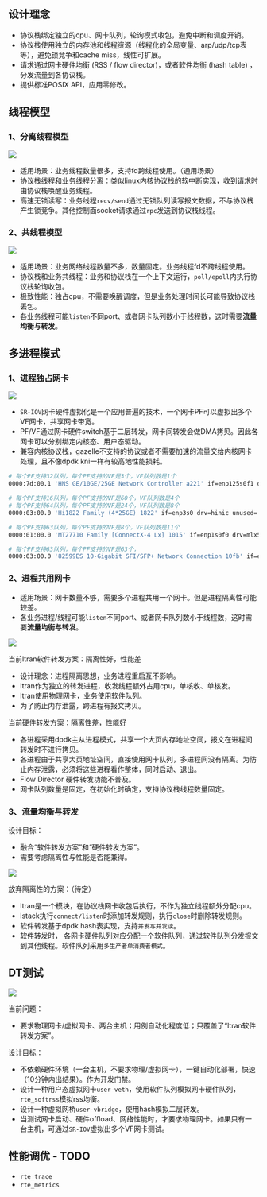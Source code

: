 ## 设计理念

* 协议栈绑定独立的cpu、网卡队列，轮询模式收包，避免中断和调度开销。
* 协议栈使用独立的内存池和线程资源（线程化的全局变量、arp/udp/tcp表等），避免锁竞争和cache miss，线性可扩展。
* 请求通过网卡硬件均衡 (RSS / flow director)，或者软件均衡 (hash table) ，分发流量到各协议栈。
* 提供标准POSIX API，应用零修改。



## 线程模型

### 1、分离线程模型 

![](images/programmer_分离线程模型.png)  

* 适用场景：业务线程数量很多，支持fd跨线程使用。（通用场景）
* 协议栈线程和业务线程分离：类似linux内核协议栈的软中断实现，收到请求时由协议栈唤醒业务线程。
* 高速无锁读写：业务线程`recv/send`通过无锁队列读写报文数据，不与协议栈产生锁竞争。其他控制面socket请求通过`rpc`发送到协议栈线程。

### 2、共线程模型

![](images/programmer_共线程模型.png)  

* 适用场景：业务网络线程数量不多，数量固定。业务线程fd不跨线程使用。
* 协议栈和业务共线程：业务和协议栈在一个上下文运行，`poll/epoll`内执行协议栈轮询收包。
* 极致性能：独占cpu，不需要唤醒调度，但是业务处理时间长可能导致协议栈丢包。
* 各业务线程可能`listen`不同port、或者网卡队列数小于线程数，这时需要**流量均衡与转发**。



## 多进程模式 

### 1、进程独占网卡

![](images/programmer_sriov.png)  

* `SR-IOV`网卡硬件虚拟化是一个应用普遍的技术，一个网卡PF可以虚拟出多个VF网卡，共享网卡带宽。
* PF/VF通过网卡硬件switch基于二层转发，网卡间转发会做DMA拷贝。因此各网卡可以分别绑定内核态、用户态驱动。
* 兼容内核协议栈，gazelle不支持的协议或者不需要加速的流量交给内核网卡处理，且不像dpdk kni一样有较高地性能损耗。

```sh
# 每个PF支持32队列，每个PF支持的VF是3个，VF队列数是1个
0000:7d:00.1 'HNS GE/10GE/25GE Network Controller a221' if=enp125s0f1 drv=hns3 unused=hclge

# 每个PF支持16队列，每个PF支持的VF是60个，VF队列数是4个
# 每个PF支持64队列，每个PF支持的VF是24个，VF队列数是8个
0000:03:00.0 'Hi1822 Family (4*25GE) 1822' if=enp3s0 drv=hinic unused=

# 每个PF支持63队列，每个PF支持的VF是8个，VF队列数是11个
0000:01:00.0 'MT27710 Family [ConnectX-4 Lx] 1015' if=enp1s0f0 drv=mlx5_core unused= *Active*

# 每个PF支持63队列，每个PF支持的VF是63个，
0000:03:00.0 '82599ES 10-Gigabit SFI/SFP+ Network Connection 10fb' if=enp3s0f0 drv=ixgbe unused= 
```

### 2、进程共用网卡

* 适用场景：网卡数量不够，需要多个进程共用一个网卡。但是进程隔离性可能较差。
* 各业务进程/线程可能`listen`不同port、或者网卡队列数小于线程数，这时需要**流量均衡与转发**。

![](images/programmer_进程共用网卡.png)  

当前ltran软件转发方案：隔离性好，性能差

* 设计理念：进程隔离思想，业务进程重启互不影响。
* ltran作为独立的转发进程，收发线程额外占用cpu，单核收、单核发。
* ltran使用物理网卡，业务使用软件队列。
* 为了防止内存泄露，跨进程有报文拷贝。

当前硬件转发方案：隔离性差，性能好

* 各进程采用dpdk主从进程模式，共享一个大页内存地址空间，报文在进程间转发时不进行拷贝。
* 各进程由于共享大页地址空间，直接使用网卡队列，多进程间没有隔离。为防止内存泄露，必须将这些进程看作整体，同时启动、退出。
* Flow Director 硬件转发功能不普及。
* 网卡队列数量是固定，在初始化时确定，支持协议栈线程数量固定。

### 3、流量均衡与转发

设计目标：

* 融合“软件转发方案”和“硬件转发方案”。
* 需要考虑隔离性与性能是否能兼得。

![](images/programmer_流量均衡与转发.png)  

放弃隔离性的方案：（待定）

* ltran是一个模块，在协议栈网卡收包后执行，不作为独立线程额外分配cpu。
* lstack执行`connect/listen`时添加转发规则，执行`close`时删除转发规则。
* 软件转发基于dpdk hash表实现，支持`并发写并发读`。
* 软件转发时， 各网卡硬件队列对应分配一个软件队列，通过软件队列分发报文到其他线程。软件队列采用`多生产者单消费者模式`。



## DT测试

![](images/programmer_veth.png)  

当前问题：

* 要求物理网卡/虚拟网卡、两台主机；用例自动化程度低；只覆盖了“ltran软件转发方案”。

设计目标：

* 不依赖硬件环境（一台主机，不要求物理/虚拟网卡），一键自动化部署，快速（10分钟内出结果）。作为开发门禁。
* 设计一种用户态虚拟网卡`user-veth`，使用软件队列模拟网卡硬件队列，`rte_softrss`模拟rss均衡。
* 设计一种虚拟网桥`user-vbridge`，使用hash模拟二层转发。
* 当测试网卡启动、硬件offload、网络性能时，才要求物理网卡。如果只有一台主机，可通过`SR-IOV`虚拟出多个VF网卡测试。



## 性能调优 - TODO

* `rte_trace` 
* `rte_metrics` 

